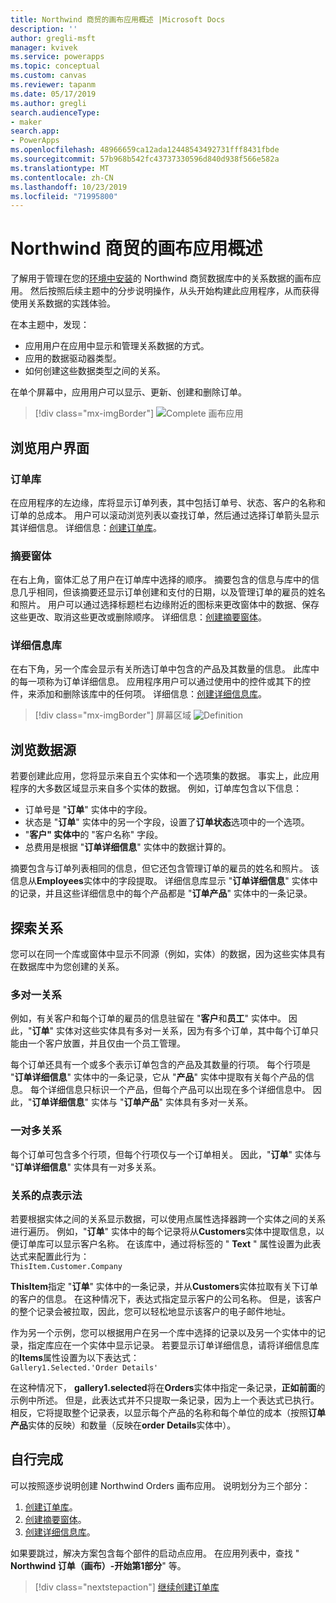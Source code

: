 ```yaml
---
title: Northwind 商贸的画布应用概述 |Microsoft Docs
description: ''
author: gregli-msft
manager: kvivek
ms.service: powerapps
ms.topic: conceptual
ms.custom: canvas
ms.reviewer: tapanm
ms.date: 05/17/2019
ms.author: gregli
search.audienceType:
- maker
search.app:
- PowerApps
ms.openlocfilehash: 48966659ca12ada12448543492731fff8431fbde
ms.sourcegitcommit: 57b968b542fc43737330596d840d938f566e582a
ms.translationtype: MT
ms.contentlocale: zh-CN
ms.lasthandoff: 10/23/2019
ms.locfileid: "71995800"
---
```

# <a name="overview-of-the-canvas-app-for-northwind-traders"></a>Northwind 商贸的画布应用概述

了解用于管理在您的[环境中安装](northwind-install.md)的 Northwind 商贸数据库中的关系数据的画布应用。 然后按照后续主题中的分步说明操作，从头开始构建此应用程序，从而获得使用关系数据的实践体验。

在本主题中，发现：

- 应用用户在应用中显示和管理关系数据的方式。
- 应用的数据驱动器类型。
- 如何创建这些数据类型之间的关系。

在单个屏幕中，应用用户可以显示、更新、创建和删除订单。

> [!div class="mx-imgBorder"]
> ![Complete 画布应用 ](media/northwind-orders-canvas-part1/orders-finished.png)

## <a name="explore-the-user-interface"></a>浏览用户界面

### <a name="order-gallery"></a>订单库

在应用程序的左边缘，库将显示订单列表，其中包括订单号、状态、客户的名称和订单的总成本。 用户可以滚动浏览列表以查找订单，然后通过选择订单箭头显示其详细信息。 详细信息：[创建订单库](northwind-orders-canvas-part1.md)。

### <a name="summary-form"></a>摘要窗体

在右上角，窗体汇总了用户在订单库中选择的顺序。 摘要包含的信息与库中的信息几乎相同，但该摘要还显示订单创建和支付的日期，以及管理订单的雇员的姓名和照片。 用户可以通过选择标题栏右边缘附近的图标来更改窗体中的数据、保存这些更改、取消这些更改或删除顺序。 详细信息：[创建摘要窗体](northwind-orders-canvas-part2.md)。

### <a name="detail-gallery"></a>详细信息库

在右下角，另一个库会显示有关所选订单中包含的产品及其数量的信息。 此库中的每一项称为订单详细信息。 应用程序用户可以通过使用中的控件或其下的控件，来添加和删除该库中的任何项。 详细信息：[创建详细信息库](northwind-orders-canvas-part3.md)。

> [!div class="mx-imgBorder"]
> 屏幕区域 ![Definition ](media/northwind-orders-canvas-part1/orders-parts.png)

## <a name="explore-the-data-sources"></a>浏览数据源

若要创建此应用，您将显示来自五个实体和一个选项集的数据。 事实上，此应用程序的大多数区域显示来自多个实体的数据。 例如，订单库包含以下信息：

- 订单号是 "**订单**" 实体中的字段。
- 状态是 "**订单**" 实体中的另一个字段，设置了**订单状态**选项中的一个选项。
- "**客户" 实体中**的 "客户名称" 字段。
- 总费用是根据 "**订单详细信息**" 实体中的数据计算的。

摘要包含与订单列表相同的信息，但它还包含管理订单的雇员的姓名和照片。 该信息从**Employees**实体中的字段提取。 详细信息库显示 "**订单详细信息**" 实体中的记录，并且这些详细信息中的每个产品都是 "**订单产品**" 实体中的一条记录。

## <a name="explore-the-relationships"></a>探索关系

您可以在同一个库或窗体中显示不同源（例如，实体）的数据，因为这些实体具有在数据库中为您创建的关系。

### <a name="many-to-one-relationships"></a>多对一关系

例如，有关客户和每个订单的雇员的信息驻留在 "**客户**和**员工**" 实体中。 因此，"**订单**" 实体对这些实体具有多对一关系，因为有多个订单，其中每个订单只能由一个客户放置，并且仅由一个员工管理。

每个订单还具有一个或多个表示订单包含的产品及其数量的行项。 每个行项是 "**订单详细信息**" 实体中的一条记录，它从 "**产品**" 实体中提取有关每个产品的信息。 每个详细信息只标识一个产品，但每个产品可以出现在多个详细信息中。 因此，"**订单详细信息**" 实体与 "**订单产品**" 实体具有多对一关系。

### <a name="one-to-many-relationships"></a>一对多关系

每个订单可包含多个行项，但每个行项仅与一个订单相关。 因此，"**订单**" 实体与 "**订单详细信息**" 实体具有一对多关系。

### <a name="dot-notation-for-relationships"></a>关系的点表示法 

若要根据实体之间的关系显示数据，可以使用点属性选择器跨一个实体之间的关系进行遍历。  例如，"**订单**" 实体中的每个记录将从**Customers**实体中提取信息，以便订单库可以显示客户名称。 在该库中，通过将标签的 " **Text** " 属性设置为此表达式来配置此行为：<br>`ThisItem.Customer.Company`

**ThisItem**指定 "**订单**" 实体中的一条记录，并从**Customers**实体拉取有关下订单的客户的信息。 在这种情况下，表达式指定显示客户的公司名称。 但是，该客户的整个记录会被拉取，因此，您可以轻松地显示该客户的电子邮件地址。

作为另一个示例，您可以根据用户在另一个库中选择的记录以及另一个实体中的记录，指定库应在一个实体中显示记录。 若要显示订单详细信息，请将详细信息库的**Items**属性设置为以下表达式：<br>`Gallery1.Selected.'Order Details'`

在这种情况下， **gallery1.selected**将在**Orders**实体中指定一条记录，**正如前面**的示例中所述。 但是，此表达式并不只提取一条记录，因为上一个表达式已执行。 相反，它将提取整个记录表，以显示每个产品的名称和每个单位的成本（按照**订单产品**实体的反映）和数量（反映在**order Details**实体中）。

## <a name="do-it-yourself"></a>自行完成

可以按照逐步说明创建 Northwind Orders 画布应用。  说明划分为三个部分：

1. [创建订单库](northwind-orders-canvas-part1.md)。
1. [创建摘要窗体](northwind-orders-canvas-part2.md)。
1. [创建详细信息库](northwind-orders-canvas-part3.md)。

如果要跳过，解决方案包含每个部件的启动点应用。  在应用列表中，查找 " **Northwind 订单（画布）-开始第1部分**" 等。

> [!div class="nextstepaction"]
> [继续创建订单库](northwind-orders-canvas-part1.md)

